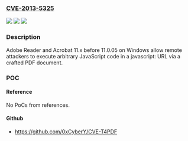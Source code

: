 ### [CVE-2013-5325](https://cve.mitre.org/cgi-bin/cvename.cgi?name=CVE-2013-5325)
![](https://img.shields.io/static/v1?label=Product&message=n%2Fa&color=blue)
![](https://img.shields.io/static/v1?label=Version&message=n%2Fa&color=blue)
![](https://img.shields.io/static/v1?label=Vulnerability&message=n%2Fa&color=brighgreen)

### Description

Adobe Reader and Acrobat 11.x before 11.0.05 on Windows allow remote attackers to execute arbitrary JavaScript code in a javascript: URL via a crafted PDF document.

### POC

#### Reference
No PoCs from references.

#### Github
- https://github.com/0xCyberY/CVE-T4PDF

